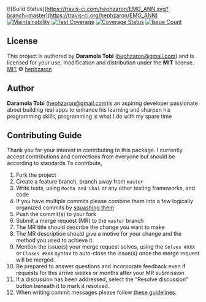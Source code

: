 [![Build Status](https://travis-ci.com/hephzaron/EMG_ANN.svg?branch=master](https://travis-ci.org/hephzaron/EMG_ANN)
[![Maintainability](https://api.codeclimate.com/v1/badges/ec1b6aba0a8644439548/maintainability)](https://codeclimate.com/github/hephzaron/EMG_ANN/maintainability)
[![Test Coverage](https://api.codeclimate.com/v1/badges/ec1b6aba0a8644439548/test_coverage)](https://codeclimate.com/github/hephzaron/EMG_ANN/test_coverage)
[![Coverage Status](https://coveralls.io/repos/github/hephzaron/EMG_ANN/badge.svg)](https://coveralls.io/github/hephzaron/EMG_ANN)
[![Issue Count](https://api.codeclimate.com/v1/badges/ec1b6aba0a8644439548/issue_count)](https://codeclimate.com/github/hephzaron/EMG_ANN)


## License

This project is authored by **Daramola Tobi** (hephzaron@gmail.com) and is licensed for your use, modification and distribution under the **MIT** license.
[MIT][license] © [hephzaron][author]
<!-- Definitions -->
[license]: LICENSE
[author]: hephzaron

## Author

**Daramola Tobi** (hephzaron@gmail.com)is an aspiring developer passionate about building real apps to enhance his learning and sharpen his programming skills, programming is what I do with my spare time

## Contributing Guide

Thank you for your interest in contributing to this package. I currently accept contributions and corrections from everyone but should be according to standards
To contribute,

1. Fork the project
1. Create a feature branch, branch away from `master`
1. Write tests, using `Mocha and Chai` or any other testing frameworks, and code
1. If you have multiple commits please combine them into a few logically organized commits by [squashing them](git-squash)
1. Push the commit(s) to your fork
1. Submit a merge request (MR) to the `master` branch
1. The MR title should describe the change you want to make
1. The MR description should give a motive for your change and the method you used to achieve it.
  1. Mention the issue(s) your merge request solves, using the `Solves #XXX` or
    `Closes #XXX` syntax to auto-close the issue(s) once the merge request will
    be merged.
1. Be prepared to answer questions and incorporate feedback even if requests for this arrive weeks or months after your MR submission
  1. If a discussion has been addressed, select the "Resolve discussion" button beneath it to mark it resolved.
1. When writing commit messages please follow
   [these guidelines](http://chris.beams.io/posts/git-commit).
